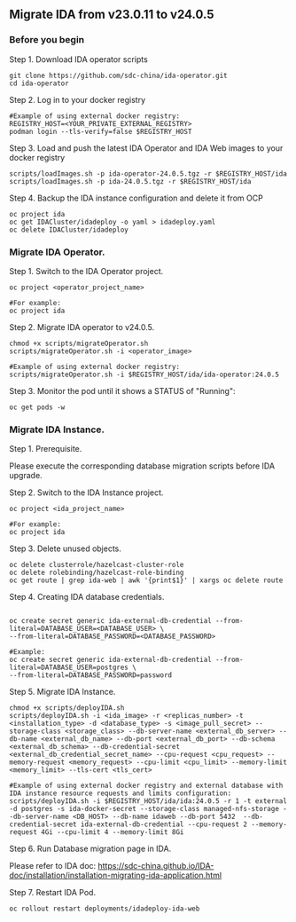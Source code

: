 ## Migrate IDA from v23.0.11 to v24.0.5

### Before you begin

Step 1. Download IDA operator scripts

```
git clone https://github.com/sdc-china/ida-operator.git
cd ida-operator
```

Step 2. Log in to your docker registry

```
#Example of using external docker registry:
REGISTRY_HOST=<YOUR_PRIVATE_EXTERNAL_REGISTRY>
podman login --tls-verify=false $REGISTRY_HOST
```

Step 3. Load and push the latest IDA Operator and IDA Web images to your docker registry

```
scripts/loadImages.sh -p ida-operator-24.0.5.tgz -r $REGISTRY_HOST/ida
scripts/loadImages.sh -p ida-24.0.5.tgz -r $REGISTRY_HOST/ida
```

Step 4. Backup the IDA instance configuration and delete it from OCP

```
oc project ida
oc get IDACluster/idadeploy -o yaml > idadeploy.yaml
oc delete IDACluster/idadeploy
```


### Migrate IDA Operator.

Step 1. Switch to the IDA Operator project.

```
oc project <operator_project_name>

#For example:
oc project ida
```

Step 2. Migrate IDA operator to v24.0.5.

```
chmod +x scripts/migrateOperator.sh
scripts/migrateOperator.sh -i <operator_image>

#Example of using external docker registry:
scripts/migrateOperator.sh -i $REGISTRY_HOST/ida/ida-operator:24.0.5
```

Step 3. Monitor the pod until it shows a STATUS of "Running":

```
oc get pods -w
```


### Migrate IDA Instance.

Step 1. Prerequisite.

Please execute the corresponding database migration scripts before IDA upgrade.

Step 2. Switch to the IDA Instance project.

```
oc project <ida_project_name>

#For example:
oc project ida
```

Step 3. Delete unused objects.

```
oc delete clusterrole/hazelcast-cluster-role
oc delete rolebinding/hazelcast-role-binding
oc get route | grep ida-web | awk '{print$1}' | xargs oc delete route
```

Step 4. Creating IDA database credentials.

```

oc create secret generic ida-external-db-credential --from-literal=DATABASE_USER=<DATABASE_USER> \
--from-literal=DATABASE_PASSWORD=<DATABASE_PASSWORD>

#Example:
oc create secret generic ida-external-db-credential --from-literal=DATABASE_USER=postgres \
--from-literal=DATABASE_PASSWORD=password

```

Step 5. Migrate IDA Instance.

```
chmod +x scripts/deployIDA.sh
scripts/deployIDA.sh -i <ida_image> -r <replicas_number> -t <installation_type> -d <database_type> -s <image_pull_secret> --storage-class <storage_class> --db-server-name <external_db_server> --db-name <external_db_name> --db-port <external_db_port> --db-schema <external_db_schema> --db-credential-secret <external_db_credential_secret_name> --cpu-request <cpu_request> --memory-request <memory_request> --cpu-limit <cpu_limit> --memory-limit <memory_limit> --tls-cert <tls_cert>

#Example of using external docker registry and external database with IDA instance resource requests and limits configuration:
scripts/deployIDA.sh -i $REGISTRY_HOST/ida/ida:24.0.5 -r 1 -t external -d postgres -s ida-docker-secret --storage-class managed-nfs-storage --db-server-name <DB_HOST> --db-name idaweb --db-port 5432  --db-credential-secret ida-external-db-credential --cpu-request 2 --memory-request 4Gi --cpu-limit 4 --memory-limit 8Gi
```

Step 6. Run Database migration page in IDA.

Please refer to IDA doc: https://sdc-china.github.io/IDA-doc/installation/installation-migrating-ida-application.html

Step 7. Restart IDA Pod.

```
oc rollout restart deployments/idadeploy-ida-web

```

